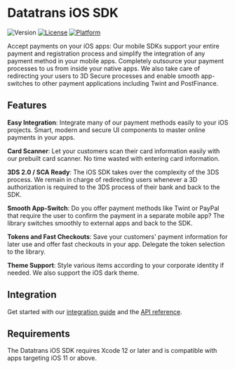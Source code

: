 # **Datatrans iOS SDK**
![Version](https://img.shields.io/badge/Version-1.4.0-5B728F)
[![License](https://img.shields.io/badge/License-Datatrans-lightgrey)](https://raw.githubusercontent.com/datatrans/ios-sdk/master/LICENSE)
[![Platform](https://img.shields.io/badge/platform-ios-0BAF73)](https://github.com/datatrans/ios-sdk)

Accept payments on your iOS apps: Our mobile SDKs support your entire payment and registration process and simplify the integration of any payment method in your mobile apps. Completely outsource your payment processes to us from inside your native apps. We also take care of redirecting your users to 3D Secure processes and enable smooth app-switches to other payment applications including Twint and PostFinance.

## **Features**
**Easy Integration**: Integrate many of our payment methods easily to your iOS projects. Smart, modern and secure UI components to master online payments in your apps.

**Card Scanner**: Let your customers scan their card information easily with our prebuilt card scanner. No time wasted with entering card information.

**3DS 2.0 / SCA Ready**: The iOS SDK takes over the complexity of the 3DS process. We remain in charge of redirecting users whenever a 3D authorization is required to the 3DS process of their bank and back to the SDK.

**Smooth App-Switch**: Do you offer payment methods like Twint or PayPal that require the user to confirm the payment in a separate mobile app? The library switches smoothly to external apps and back to the SDK.

**Tokens and Fast Checkouts**: Save your customers' payment information for later use and offer fast checkouts in your app. Delegate the token selection to the library.

**Theme Support**: Style various items according to your corporate identity if needed. We also support the iOS dark theme.

## **Integration**
Get started with our [integration guide](https://docs.datatrans.ch/docs/mobile-sdk-2) and the [API reference](https://datatrans.github.io/ios-sdk/).

## **Requirements**
The Datatrans iOS SDK requires Xcode 12 or later and is compatible with apps targeting iOS 11 or above.
